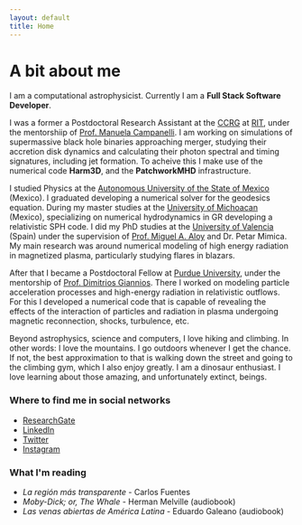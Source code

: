 ```yaml
---
layout: default
title: Home
---
```


# A bit about me

I am a computational astrophysicist. Currently I am a **Full Stack Software Developer**.

I was a former a Postdoctoral Research Assistant at the [CCRG](https://ccrg.rit.edu) at [RIT](https://www.rit.edu), under the mentorshiip of [Prof. Manuela Campanelli](https://ccrg.rit.edu/user/manuela.campanelli). I am working on simulations of supermassive black hole binaries approaching merger, studying their accretion disk dynamics and calculating their photon spectral and timing signatures, including jet formation. To acheive this I make use of the numerical code **Harm3D**, and the **PatchworkMHD** infrastructure.

I studied Physics at the [Autonomous University of the State of Mexico](http://web.uaemex.mx/fciencias/) (Mexico). I graduated developing a numerical solver for the geodesics equation. During my master studies at the [University of Michoacan](http://www.ifm.umich.mx/ifm/) (Mexico), specializing on numerical hydrodynamics in GR developing a relativistic SPH code. I did my PhD studies at the [University of Valencia](https://www.uv.es/uvweb/departament-astronomia-astrofisica/ca/departament-astronomia-astrofisica-1285854555555.html) (Spain) under the supervision of [Prof. Miguel A. Aloy](https://www.uv.es/camap/aloy.html) and Dr. Petar Mimica. My main research was around numerical modeling of high energy radiation in magnetized plasma, particularly studying flares in blazars.

After that I became a Postdoctoral Fellow at [Purdue University](http://physics.purdue.edu/), under the mentorship of [Prof. Dimitrios Giannios](http://www.physics.purdue.edu/giannios/). There I worked on modeling particle acceleration processes and high-energy radiation in relativistic outflows. For this I developed a numerical code that is capable of revealing the effects of the interaction of particles and radiation in plasma undergoing magnetic reconnection, shocks, turbulence, etc.

Beyond astrophysics, science and computers, I love hiking and climbing. In other words: I love the mountains. I go outdoors whenever I get the chance. If not, the best approximation to that is walking down the street and going to the climbing gym, which I also enjoy greatly. I am a dinosaur enthusiast. I love learning about those amazing, and unfortunately extinct, beings.

<!-- I also like watching movies an series. I do not know if a series has a very good production or not, but I like to analyze them from a sociological and scientific point of view. I know that movies are movies. I know what fiction means, but I have found it as a very good excercise to reinforce skepticism. -->

### Where to find me in social networks

- [ResearchGate](https://www.researchgate.net/profile/Jesus_Rueda-Becerril)
- [LinkedIn](https://www.linkedin.com/in/jeruebe)
- [Twitter](https://twitter.com/jerue103)
- [Instagram](https://www.instagram.com/gsucry)

### What I'm reading

- *La región más transparente* - Carlos Fuentes
- *Moby-Dick; or, The Whale* - Herman Melville (audiobook)
- *Las venas abiertas de América Latina* - Eduardo Galeano (audiobook)


<!-- ## In the mortar for sauces

*In the mortar for souces* used to be the name of a [project of blog](/mortar/) that I started long ago. It is tradition in mexican families to prepare (hot) sauces with a mortar and pestle made of volcanic stone. It is a tough task smashing all the ingredients, to estimate the correct amount of them in order to get a tasty hot sauce, yet the experience of preparing the sauce in a mortar is at the same time relaxing since you have to exert pressure on it. Ergo everything that happened to you during the day will affect the final result. That is why it is said that if the lady that prepared the sauce (women used to be the ones that had to prepare the sauce) was angry, the hotness of it was extreme. So it is recommended not to make angry to the "sauce-erer" until the sauce is on the table.

It is also true that it would be easier to prepare sauces with the blender. However the taste of anything you eat depends on the way you prepare it. That happens to bread, for instance, and so it happens to sauce. And not only the taste changes from a blender sauce but the consistency. From a blender you get a watery substance, while in a mortar-made sauce you may find small pieces of the ingredients like tomato, chilly, coriander, etc. Not to mention the control in the quantity of the ingredients, which is such a subjective topic that depends on the person who is preparing the sauce.

And just like sauce are the things that one deals with day by day. What you learn during your every day life are the ingredients, your spirit is the chilly. It is yourself who decides what the out coming sauce will look like, if you share it or use it for yourself, if it will be sweet, hot or hotter.

This blog is more or less the result of the "sauce" that gives taste to my everyday learning. Mostly all the things that I like most which are physics, astrophysics and maths. Hope it will be helpful to someone sometime.

## La mula parda -->
